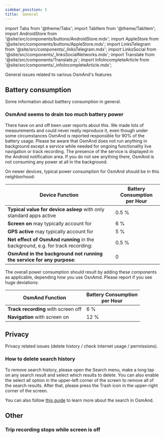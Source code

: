 ```yaml
---
sidebar_position: 5
title:  General
---
```


import Tabs from '@theme/Tabs';
import TabItem from '@theme/TabItem';
import AndroidStore from '@site/src/components/buttons/AndroidStore.mdx';
import AppleStore from '@site/src/components/buttons/AppleStore.mdx';
import LinksTelegram from '@site/src/components/_linksTelegram.mdx';
import LinksSocial from '@site/src/components/_linksSocialNetworks.mdx';
import Translate from '@site/src/components/Translate.js';
import InfoIncompleteArticle from '@site/src/components/_infoIncompleteArticle.mdx';

<InfoIncompleteArticle/>

General issues related to various OsmAnd's features

## Battery consumption
Some information about batttery consumption in general.

### OsmAnd seems to drain too much battery power

There have on and off been user reports about this. We made lots of measurements and could never really reproduce it, even though under some circumstances OsmAnd is reported responsible for 90% of the battery usage. Please be aware that OsmAnd does not run anything in background except a service while needed for ongoing functionality live navigation or track recording. The presence of the service is displayed in the Android notification area. If you do not see anything there, OsmAnd is not consuming any power at all in the background.

On newer devices, typical power consumption for OsmAnd should be in this neighborhood:  

Device Function | Battery Consumption <br /> per Hour
--- | ---
**Typical value for device asleep** with only standard apps active | 0.5 %
**Screen on** may typically account for | 6 %
**GPS active** may typically account for | 5 %
**Net effect of OsmAnd running** in the background, e.g. for track recording: | 0.5 %
**OsmAnd in the background not running the service for any purpose**: | 0

The overall power consumption should result by adding these components as applicable, depending
how you use OsnAmd. Please report if you see huge deviations:

OsmAnd Function | Battery Consumption <br /> per Hour
--- | ---
**Track recording** with screen off | 6 %
**Navigation**  with screen on | 12 %


## Privacy
Privacy related issues (delete history / check internet usage / permissions).

### How to delete search history
To remove search history, please open the Search menu, make a long tap on any search result and select which results to delete. You can also enable the select all option in the upper-left corner of the screen to remove all of the search results. After that, please press the Trash icon in the upper-right corner of the screen.

You can also follow [this guide](../search) to learn more about the search in OsmAnd.


## Other

### Trip recording stops while screen is off